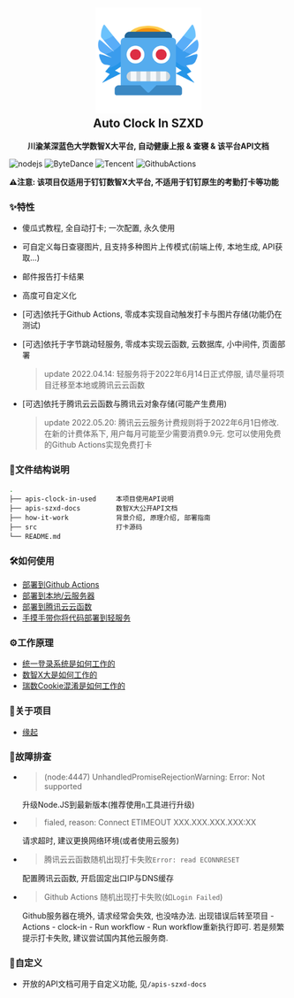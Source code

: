 <h2 align="center">
<img src="./how-it-work/img/logo.png" width="192" height="192"/>
<br/>Auto Clock In SZXD
</h2>

<p align="center"><strong>川渝某深蓝色大学数智X大平台, 自动健康上报 & 查寝 & 该平台API文档</strong></p>

![nodejs](https://img.shields.io/badge/Node\.js-339933?style=flat-square&logo=Node.JS&logoColor=white) ![ByteDance](https://img.shields.io/badge/ByteInspire-3c8cff?style=flat-square&logo=ByteDance&logoColor=white) ![Tencent](https://img.shields.io/badge/TencentCloud-1261fe?style=flat-square&logo=GoogleCloud&logoColor=white) ![GithubActions](https://img.shields.io/badge/Github%20Actions-181717?style=flat-square&logo=github&logoColor=white)

**⚠️注意: 该项目仅适用于钉钉数智X大平台, 不适用于钉钉原生的考勤打卡等功能**

### ✨特性

- 傻瓜式教程, 全自动打卡; 一次配置, 永久使用
- 可自定义每日查寝图片, 且支持多种图片上传模式(前端上传, 本地生成, API获取...)
- 邮件报告打卡结果
- 高度可自定义化
- [可选]依托于Github Actions, 零成本实现自动触发打卡与图片存储(功能仍在测试)
- [可选]依托于字节跳动轻服务, 零成本实现云函数, 云数据库, 小中间件, 页面部署

  > update 2022.04.14: 轻服务将于2022年6月14日正式停服, 请尽量将项目迁移至本地或腾讯云云函数
- [可选]依托于腾讯云云函数与腾讯云对象存储(可能产生费用)

  > update 2022.05.20: 腾讯云云服务计费规则将于2022年6月1日修改. 在新的计费体系下, 用户每月可能至少需要消费9.9元. 您可以使用免费的Github Actions实现免费打卡

### 📁文件结构说明

```bash
.
├── apis-clock-in-used     本项目使用API说明
├── apis-szxd-docs         数智X大公开API文档
├── how-it-work            背景介绍, 原理介绍, 部署指南
├── src                    打卡源码
└── README.md
```

### 🛠️如何使用

- [部署到Github Actions](./how-it-work/部署到GithubActions.md)
- [部署到本地/云服务器](./how-it-work/部署到本地与云服务器.md)
- [部署到腾讯云云函数](./how-it-work/部署到腾讯云云函数.md)
- [手摸手带你将代码部署到轻服务](./how-it-work/部署到轻服务.md)

### ⚙️工作原理

- [统一登录系统是如何工作的](./how-it-work/统一登录系统是如何工作的.md)
- [数智X大是如何工作的](./how-it-work/数智X大是如何工作的.md)
- [瑞数Cookie混淆是如何工作的](./how-it-work/瑞数COOKIE混淆是如何工作的.md)

### 🤔关于项目

- [缘起](./how-it-work/缘起.md)

### 🤕故障排查

- > (node:4447) UnhandledPromiseRejectionWarning: Error: Not supported

  升级Node.JS到最新版本(推荐使用`n`工具进行升级)
- > fialed, reason: Connect ETIMEOUT XXX.XXX.XXX.XXX:XX

  请求超时, 建议更换网络环境(或者使用云服务)

- > 腾讯云云函数随机出现打卡失败`Error: read ECONNRESET`

  配置腾讯云函数, 开启固定出口IP与DNS缓存

- > Github Actions 随机出现打卡失败(如`Login Failed`)

  Github服务器在境外, 请求经常会失效, 也没啥办法. 出现错误后转至项目 - Actions - clock-in - Run workflow - Run workflow重新执行即可. 若是频繁提示打卡失败, 建议尝试国内其他云服务商.

### 💄自定义

- 开放的API文档可用于自定义功能, 见`/apis-szxd-docs`
